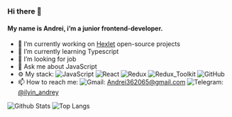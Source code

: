 ### Hi there 👋

#### My name is Andrei, i’m a junior frontend-developer.


- 🔭 I’m currently working on [Hexlet](https://hexlet.io) open-source projects
- 🌱 I’m currently learning Typescript
- 🤔 I’m looking for job
- 💬 Ask me about JavaScript
- ⚙️ My stack: ![JavaScript](https://img.shields.io/badge/-JavaScript-black?style=flat-square&logo=javascript)
![React](https://img.shields.io/badge/-React-black?style=flat-square&logo=react)
![Redux](https://img.shields.io/badge/-Redux-black?style=flat-square&logo=redux)
![Redux_Toolkit](https://img.shields.io/badge/Redux%20Toolkit-black?style=flat-square&logo=redux)
![GitHub](https://img.shields.io/badge/-GitHub-181717?style=flat-square&logo=github)
- 📫 How to reach me: ![Gmail](https://img.shields.io/badge/Email-black?style=flat-square&logo=Gmail): [Andrei362065@gmail.com](mailto:Andrei362065@gmail.com) ![Telegram](https://img.shields.io/badge/-Telegram-black?style=flat-square&logo=Telegram): [@ilyin_andrey](https://t.me/ilyin_andrey)

![Github Stats](https://github-readme-stats.vercel.app/api?username=AndreiIlin&count_private=true&show_icons=true&include_all_commits=true)
![Top Langs](https://github-readme-stats.vercel.app/api/top-langs/?username=AndreiIlin&hide=TeX&layout=compact)

